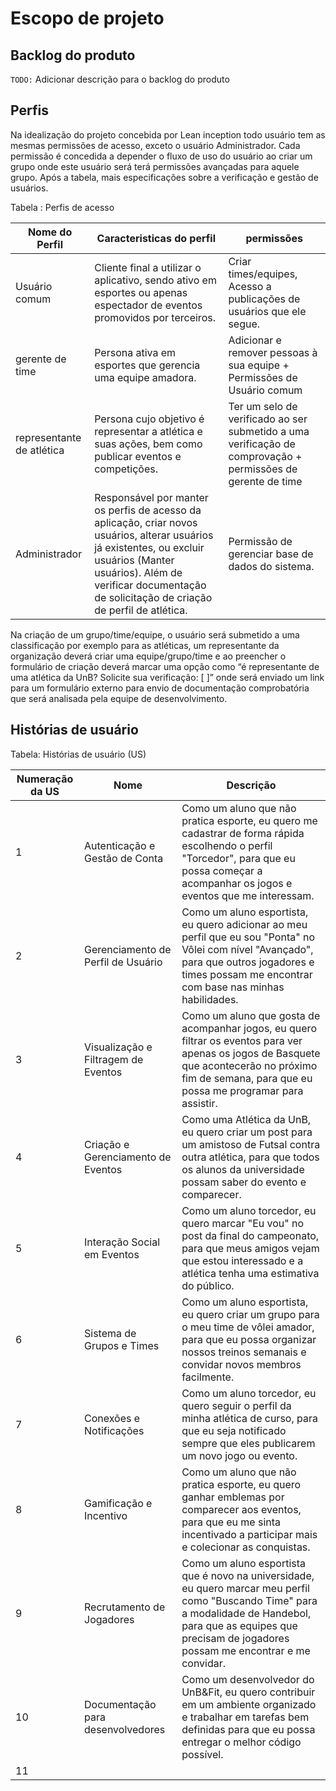 # Escopo de projeto

## Backlog do produto

`TODO:` Adicionar descrição para o backlog do produto

## Perfis

Na idealização do projeto concebida por Lean inception todo usuário tem as mesmas permissões de acesso, exceto o usuário Administrador. Cada permissão é concedida a depender o fluxo de uso do usuário ao criar um grupo onde este usuário será terá permissões avançadas para aquele grupo. Após a tabela, mais especificações sobre a verificação e gestão de usuários.  

Tabela : Perfis de acesso 

| Nome do Perfil | Caracteristicas do perfil | permissões |
| --- | --- | --- |
| Usuário comum  | Cliente final a utilizar o aplicativo, sendo ativo em esportes ou apenas espectador de eventos promovidos por terceiros.  | Criar times/equipes, Acesso a publicações de usuários que ele segue.  |
| gerente de time  | Persona ativa em esportes que gerencia uma equipe amadora.  | Adicionar e remover pessoas à sua equipe + Permissões de Usuário comum  |    
| representante de atlética  | Persona cujo objetivo é representar a atlética e suas ações, bem como publicar eventos e competições.  | Ter um selo de verificado ao ser submetido a uma verificação de comprovação + permissões de gerente de time  |
| Administrador  | Responsável por manter os perfis de acesso da aplicação, criar novos usuários, alterar usuários já existentes, ou excluir usuários (Manter usuários). Além de verificar documentação de solicitação de criação de perfil de atlética.  | Permissão de gerenciar base de dados do sistema.  |


Na criação de um grupo/time/equipe, o usuário será submetido a uma classificação por exemplo para as atléticas, um representante da organização deverá criar uma equipe/grupo/time e ao preencher o formulário de criação deverá marcar uma opção como “é representante de uma atlética da UnB? Solicite sua verificação: [ ]” onde será enviado um link para um formulário externo para envio de documentação comprobatória que será analisada pela equipe de desenvolvimento. 

## Histórias de usuário

Tabela: Histórias de usuário (US)

| Numeração da US | Nome                           | Descrição                                                                                                                                   |
|-----------------|--------------------------------|---------------------------------------------------------------------------------------------------------------------------------------------|
| 1               | Autenticação e Gestão de Conta | Como um aluno que não pratica esporte, eu quero me cadastrar de forma rápida escolhendo o perfil "Torcedor", para que eu possa começar a acompanhar os jogos e eventos que me interessam. |
| 2               | Gerenciamento de Perfil de Usuário | Como um aluno esportista, eu quero adicionar ao meu perfil que eu sou "Ponta" no Vôlei com nível "Avançado", para que outros jogadores e times possam me encontrar com base nas minhas habilidades. |
| 3               | Visualização e Filtragem de Eventos | Como um aluno que gosta de acompanhar jogos, eu quero filtrar os eventos para ver apenas os jogos de Basquete que acontecerão no próximo fim de semana, para que eu possa me programar para assistir. |
| 4               | Criação e Gerenciamento de Eventos | Como uma Atlética da UnB, eu quero criar um post para um amistoso de Futsal contra outra atlética, para que todos os alunos da universidade possam saber do evento e comparecer. |
| 5               | Interação Social em Eventos    | Como um aluno torcedor, eu quero marcar "Eu vou" no post da final do campeonato, para que meus amigos vejam que estou interessado e a atlética tenha uma estimativa do público. |
| 6               | Sistema de Grupos e Times      | Como um aluno esportista, eu quero criar um grupo para o meu time de vôlei amador, para que eu possa organizar nossos treinos semanais e convidar novos membros facilmente. |
| 7               | Conexões e Notificações        | Como um aluno torcedor, eu quero seguir o perfil da minha atlética de curso, para que eu seja notificado sempre que eles publicarem um novo jogo ou evento. |
| 8               | Gamificação e Incentivo        | Como um aluno que não pratica esporte, eu quero ganhar emblemas por comparecer aos eventos, para que eu me sinta incentivado a participar mais e colecionar as conquistas. |
| 9               | Recrutamento de Jogadores      | Como um aluno esportista que é novo na universidade, eu quero marcar meu perfil como "Buscando Time" para a modalidade de Handebol, para que as equipes que precisam de jogadores possam me encontrar e me convidar. |
| 10              | Documentação para desenvolvedores | Como um desenvolvedor do UnB&Fit, eu quero contribuir em um ambiente organizado e trabalhar em tarefas bem definidas para que eu possa entregar o melhor código possível. |
| 11              |                                |                                                                                                                                             |

